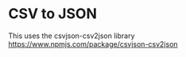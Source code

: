 # CSV to JSON 

This uses the csvjson-csv2json library https://www.npmjs.com/package/csvjson-csv2json


